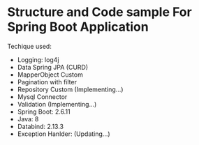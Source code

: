 # Structure and Code sample For Spring Boot Application

Techique used:

- Logging: log4j
- Data Spring JPA (CURD)
- MapperObject Custom
- Pagination with filter
- Repository Custom (Implementing...)
- Mysql Connector
- Validation (Implementing...)
- Spring Boot: 2.6.11
- Java: 8
- Databind: 2.13.3
- Exception Hanlder: (Updating...)
